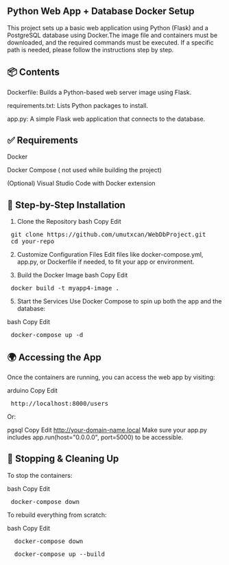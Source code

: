  ## Python Web App + Database Docker Setup
This project sets up a basic web application using Python (Flask) and a PostgreSQL database using Docker.The image file and containers must be downloaded, and the required commands must be executed. If a specific path is needed, please follow the instructions step by step.



 ## 📦 Contents
Dockerfile: Builds a Python-based web server image using Flask.

requirements.txt: Lists Python packages to install.

app.py: A simple Flask web application that connects to the database.

## ✅ Requirements
Docker

Docker Compose ( not used while building the project)

(Optional) Visual Studio Code with Docker extension

## 🚀 Step-by-Step Installation
1. Clone the Repository
bash
Copy
Edit
<pre> git clone https://github.com/umutxcan/WebDbProject.git  
 cd your-repo </pre> 
2. Customize Configuration Files
Edit files like docker-compose.yml, app.py, or Dockerfile if needed, to fit your app or environment.


4. Build the Docker Image
bash
Copy
Edit
<pre> docker build -t myapp4-image . </pre>  
5. Start the Services
Use Docker Compose to spin up both the app and the database:

bash
Copy
Edit
<pre> docker-compose up -d </pre>   
## 🌍 Accessing the App
Once the containers are running, you can access the web app by visiting:

arduino
Copy
Edit
 <pre> http://localhost:8000/users  </pre>    
Or:

pgsql
Copy
Edit
http://your-domain-name.local
Make sure your app.py includes app.run(host="0.0.0.0", port=5000) to be accessible.

## 🐳 Stopping & Cleaning Up
To stop the containers:

bash
Copy
Edit
 <pre> docker-compose down </pre>  
To rebuild everything from scratch:

bash
Copy
Edit
 <pre>  docker-compose down </pre>   
 <pre>  docker-compose up --build </pre>   
